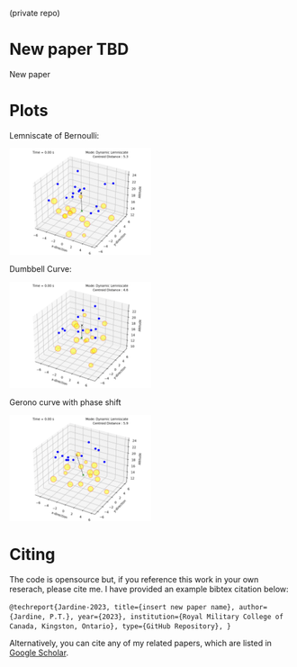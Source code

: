 (private repo)

# New paper TBD

New paper

# Plots

Lemniscate of Bernoulli:

<p float="center">
    <img src="./Figs_visible/animation_15bern_w_obs.gif" width="50%">
</p>

Dumbbell Curve:

<p float="center">
    <img src="./Figs_visible/animation_12dum_w_obs.gif" width="50%">
</p>

Gerono curve with phase shift

<p float="center">
    <img src="./Figs_visible/animation_12ger_w_obs.gif" width="50%">
</p>


# Citing

The code is opensource but, if you reference this work in your own reserach, please cite me. I have provided an example bibtex citation below:

`@techreport{Jardine-2023,
  title={insert new paper name},
  author={Jardine, P.T.},
  year={2023},
  institution={Royal Military College of Canada, Kingston, Ontario},
  type={GitHub Repository},
}`

Alternatively, you can cite any of my related papers, which are listed in [Google Scholar](https://scholar.google.com/citations?hl=en&user=RGlv4ZUAAAAJ&view_op=list_works&sortby=pubdate).















 

